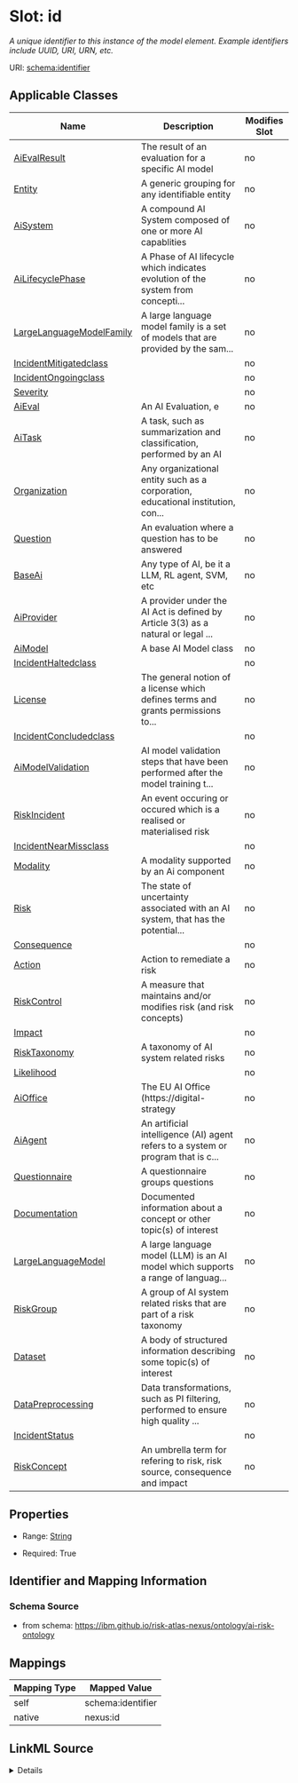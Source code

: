 

# Slot: id


_A unique identifier to this instance of the model element. Example identifiers include UUID, URI, URN, etc._





URI: [schema:identifier](http://schema.org/identifier)



<!-- no inheritance hierarchy -->





## Applicable Classes

| Name | Description | Modifies Slot |
| --- | --- | --- |
| [AiEvalResult](AiEvalResult.md) | The result of an evaluation for a specific AI model |  no  |
| [Entity](Entity.md) | A generic grouping for any identifiable entity |  no  |
| [AiSystem](AiSystem.md) | A compound AI System composed of one or more AI capablities |  no  |
| [AiLifecyclePhase](AiLifecyclePhase.md) | A Phase of AI lifecycle which indicates evolution of the system from concepti... |  no  |
| [LargeLanguageModelFamily](LargeLanguageModelFamily.md) | A large language model family is a set of models that are provided by the sam... |  no  |
| [IncidentMitigatedclass](IncidentMitigatedclass.md) |  |  no  |
| [IncidentOngoingclass](IncidentOngoingclass.md) |  |  no  |
| [Severity](Severity.md) |  |  no  |
| [AiEval](AiEval.md) | An AI Evaluation, e |  no  |
| [AiTask](AiTask.md) | A task, such as summarization and classification, performed by an AI |  no  |
| [Organization](Organization.md) | Any organizational entity such as a corporation, educational institution, con... |  no  |
| [Question](Question.md) | An evaluation where a question has to be answered |  no  |
| [BaseAi](BaseAi.md) | Any type of AI, be it a LLM, RL agent, SVM, etc |  no  |
| [AiProvider](AiProvider.md) | A provider under the AI Act is defined by Article 3(3) as a natural or legal ... |  no  |
| [AiModel](AiModel.md) | A base AI Model class |  no  |
| [IncidentHaltedclass](IncidentHaltedclass.md) |  |  no  |
| [License](License.md) | The general notion of a license which defines terms and grants permissions to... |  no  |
| [IncidentConcludedclass](IncidentConcludedclass.md) |  |  no  |
| [AiModelValidation](AiModelValidation.md) | AI model validation steps that have been performed after the model training t... |  no  |
| [RiskIncident](RiskIncident.md) | An event occuring or occured which is a realised or materialised risk |  no  |
| [IncidentNearMissclass](IncidentNearMissclass.md) |  |  no  |
| [Modality](Modality.md) | A modality supported by an Ai component |  no  |
| [Risk](Risk.md) | The state of uncertainty associated with an AI system, that has the potential... |  no  |
| [Consequence](Consequence.md) |  |  no  |
| [Action](Action.md) | Action to remediate a risk |  no  |
| [RiskControl](RiskControl.md) | A measure that maintains and/or modifies risk (and risk concepts) |  no  |
| [Impact](Impact.md) |  |  no  |
| [RiskTaxonomy](RiskTaxonomy.md) | A taxonomy of AI system related risks |  no  |
| [Likelihood](Likelihood.md) |  |  no  |
| [AiOffice](AiOffice.md) | The EU AI Office (https://digital-strategy |  no  |
| [AiAgent](AiAgent.md) | An artificial intelligence (AI) agent refers to a system or program that is c... |  no  |
| [Questionnaire](Questionnaire.md) | A questionnaire groups questions |  no  |
| [Documentation](Documentation.md) | Documented information about a concept or other topic(s) of interest |  no  |
| [LargeLanguageModel](LargeLanguageModel.md) | A large language model (LLM) is an AI model which supports a range of languag... |  no  |
| [RiskGroup](RiskGroup.md) | A group of AI system related risks that are part of a risk taxonomy |  no  |
| [Dataset](Dataset.md) | A body of structured information describing some topic(s) of interest |  no  |
| [DataPreprocessing](DataPreprocessing.md) | Data transformations, such as PI filtering, performed to ensure high quality ... |  no  |
| [IncidentStatus](IncidentStatus.md) |  |  no  |
| [RiskConcept](RiskConcept.md) | An umbrella term for refering to risk, risk source, consequence and impact |  no  |







## Properties

* Range: [String](String.md)

* Required: True





## Identifier and Mapping Information







### Schema Source


* from schema: https://ibm.github.io/risk-atlas-nexus/ontology/ai-risk-ontology




## Mappings

| Mapping Type | Mapped Value |
| ---  | ---  |
| self | schema:identifier |
| native | nexus:id |




## LinkML Source

<details>
```yaml
name: id
description: A unique identifier to this instance of the model element. Example identifiers
  include UUID, URI, URN, etc.
from_schema: https://ibm.github.io/risk-atlas-nexus/ontology/ai-risk-ontology
rank: 1000
slot_uri: schema:identifier
identifier: true
alias: id
domain_of:
- Entity
range: string
required: true

```
</details>